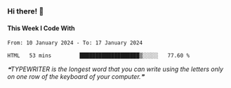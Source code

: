 ### Hi there! 👋

#### This Week I Code With
<!--START_SECTION:waka-->

```txt
From: 10 January 2024 - To: 17 January 2024

HTML   53 mins         ███████████████████▒░░░░░   77.60 %
```

<!--END_SECTION:waka-->

<!--STARTS_HERE_QUOTE_README-->
<i>❝TYPEWRITER is the longest word that you can write using the letters only on one row of the keyboard of your computer.❞</i>
<!--ENDS_HERE_QUOTE_README-->
